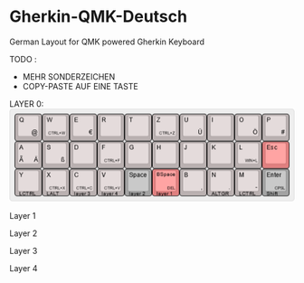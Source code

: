# Gherkin-QMK-Deutsch

German Layout for QMK powered Gherkin Keyboard

TODO :
- MEHR SONDERZEICHEN
- COPY-PASTE AUF EINE TASTE

LAYER 0:
![Layer 0](https://github.com/neisinger/Gherkin-QMK-Deutsch/blob/master/kb2040-gherkin-german---layer-0---v0-1.png)

Layer 1

Layer 2

Layer 3

Layer 4


